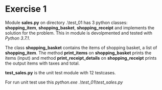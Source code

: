 Exercise 1
==========

Module **sales.py** on directory .\test_01 has 3 python classes: **shopping_item**, **shopping_basket**, **shopping_receipt** and implements the solution for the problem. This in module is devolpmented and tested with *Python 3.7.1*.

The class **shopping_basket** contains the items of shopping basket, a list of **shopping_item**. The method **print_items** on **shopping_basket** prints the items (input) and method **print_receipt_details** on **shopping_receipt** prints the output items with taxes and total. 

**test_sales.py** is the unit test module with 12 testcases.

For run unit test use this *python.exe .\test_01\test_sales.py*
